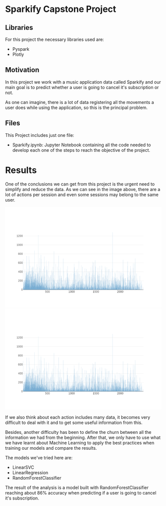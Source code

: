 # Sparkify Capstone Project

## Libraries
For this project the necessary libraries used are:
 - Pyspark
 - Plotly
 
## Motivation
In this project we work with a music application data called Sparkify and our main goal is to predict whether a user is going to cancel it's subscription or not.

As one can imagine, there is a lot of data registering all the movements a user does while using the application, so this is the principal problem.

## Files
This Project includes just one file: 
 - Sparkify.ipynb: Jupyter Notebook containing all the code needed to develop each one of the steps to reach the objective of the project.

# Results

One of the conclusions we can get from this project is the urgent need to simplify and reduce the data. As we can see in the image above, there are a lot of actions per session and even some sessions may belong to the same user.


![Alt text](newplot.png?raw=true "Actions per session")
![Alt text](newplot.png?raw=true "Actions per session")


If we also think about each action includes many data, it becomes very difficult to deal with it and to get some useful information from this.

Besides, another difficulty has been to define the churn between all the information we had from the beginning. After that, we only have to use what we have learnt about Machine Learning to apply the best practices when training our models and compare the results.

The models we've tried here are:
 - LinearSVC
 - LinearRegression
 - RandomForestClassifier

The result of the analysis is a model built with RandomForestClassifier reaching about 86% accuracy when predicting if a user is going to cancel it's subscription.
